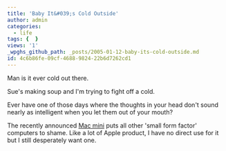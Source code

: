 ```yaml
---
title: 'Baby It&#039;s Cold Outside'
author: admin
categories:
  - life
tags: {  }
views: '1'
_wpghs_github_path: _posts/2005-01-12-baby-its-cold-outside.md
id: 4c6b86fe-09cf-4688-9824-22b6d7262cd1
---
```

<p>Man is it ever cold out there.</p>
<p>Sue's making soup and I'm trying to fight off a cold.</p>
<p>Ever have one of those days where the thoughts in your head don't sound nearly as intelligent when you let them out of your mouth?</p>
<p>The recently announced <a href="http://www.apple.com/ca/macmini/">Mac mini</a> puts all other 'small form factor' computers to shame.  Like a lot of Apple product, I have no direct use for it but I still desperately want one.</p>
